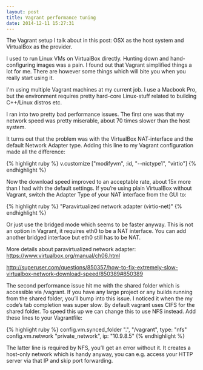 ```yaml
---
layout: post
title: Vagrant performance tuning
date: 2014-12-11 15:27:31
---
```


The Vagrant setup I talk about in this post: OSX as the host system and VirtualBox as the
provider.

I used to run Linux VMs on VirtualBox directly. Hunting down and hand-configuring
images was a pain. I found out that Vagrant simplified things a lot for me.
There are however some things which will bite you when you really start using it.

I'm using multiple Vagrant machines at my current job. I use a Macbook Pro, but the
environment requires pretty hard-core Linux-stuff related to building C++/Linux
distros etc.

I ran into two pretty bad performance issues. The first one was that my network speed
was pretty miserable, about 70 times slower than the host system.

It turns out that the problem was with the VirtualBox NAT-interface and
the default Network Adapter type. Adding this line to my Vagrant configuration
made all the difference:

{% highlight ruby %}
    v.customize ["modifyvm", :id, "--nictype1", "virtio"]
{% endhighlight %}

Now the download speed improved to an acceptable rate, about 15x more than I had with
the default settings. If you’re using plain VirtualBox without Vagrant, switch
the Adapter Type of your NAT interface from the GUI to:

{% highlight ruby %}
"Paravirtualized network adapter (virtio-net)"
{% endhighlight %}

Or just use the bridged mode which seems to be faster anyway. This is not an
option in Vagrant, it requires eth0 to be a NAT interface. You can add another
bridged interface but eth0 still has to be NAT.

More details about paravirtualized network adapter: https://www.virtualbox.org/manual/ch06.html

http://superuser.com/questions/850357/how-to-fix-extremely-slow-virtualbox-network-download-speed/850389#850389

The second performance issue hit me with the shared folder which is accessible
via /vagrant. If you have any large project or any builds running from the
shared folder, you’ll bump into this issue. I noticed it when the my code’s
tab completion was super slow. By default vagrant uses CIFS for the shared
folder. To speed this up we can change this to use NFS instead. Add these
lines to your Vagrantfile:

{% highlight ruby %}
config.vm.synced_folder ".", "/vagrant", type: "nfs"
config.vm.network "private_network", ip: "10.9.8.5"
{% endhighlight %}

The latter line is required by NFS, you’ll get an error without it. It creates
a host-only network which is handy anyway, you can e.g. access your HTTP server
via that IP and skip port forwarding.
